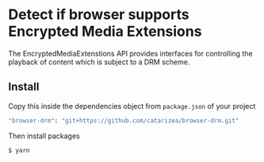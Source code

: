# Detect if browser supports Encrypted Media Extensions

The EncryptedMediaExtenstions API provides interfaces for controlling the playback of content which is subject to a DRM scheme.

## Install
Copy this inside the dependencies object from `package.json` of your project

```sh
"browser-drm": "git+https://github.com/catarizea/browser-drm.git"
```

Then install packages

```sh
$ yarn
```
